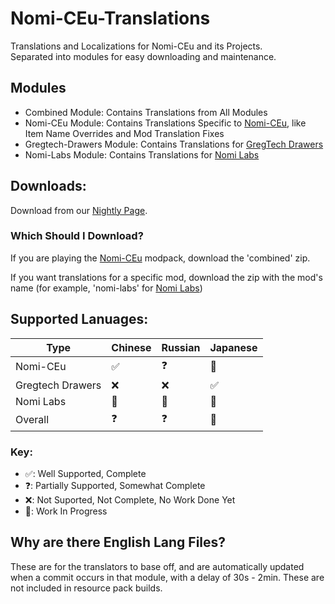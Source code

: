 # Nomi-CEu-Translations
Translations and Localizations for Nomi-CEu and its Projects.<br> Separated into modules for easy downloading and maintenance.

## Modules
- Combined Module: Contains Translations from All Modules
- Nomi-CEu Module: Contains Translations Specific to [Nomi-CEu](https://github.com/Nomi-CEu/Nomi-CEu), like Item Name Overrides and Mod Translation Fixes
- Gregtech-Drawers Module: Contains Translations for [GregTech Drawers](https://github.com/Nomi-CEu/gregtech-drawers)
- Nomi-Labs Module: Contains Translations for [Nomi Labs](https://github.com/Nomi-CEu/Nomi-Labs)


## Downloads:
Download from our [Nightly Page](https://nightly.link/Nomi-CEu/Nomi-CEu-Translations/workflows/pushbuildpack/main?preview). 

### Which Should I Download?
If you are playing the [Nomi-CEu](https://github.com/Nomi-CEu/Nomi-CEu) modpack, download the 'combined' zip.

If you want translations for a specific mod, download the zip with the mod's name (for example, 'nomi-labs' for [Nomi Labs](https://github.com/Nomi-CEu/Nomi-Labs))


## Supported Lanuages:

|Type|Chinese|Russian|Japanese|
|---|---|---|---|
|Nomi-CEu|✅|❓|🔨|
|Gregtech Drawers|❌|❌|✅|
|Nomi Labs|🔨|🔨|🔨|
|Overall|❓|❓|🔨|

### Key:
- ✅: Well Supported, Complete
- ❓: Partially Supported, Somewhat Complete
- ❌: Not Suported, Not Complete, No Work Done Yet
- 🔨: Work In Progress


## Why are there English Lang Files?
These are for the translators to base off, and are automatically updated when a commit occurs in that module, with a delay of 30s - 2min.
These are not included in resource pack builds.
